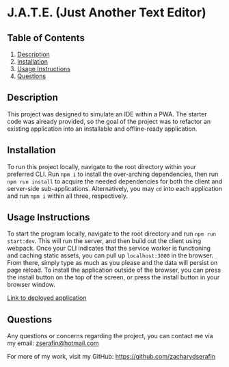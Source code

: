 # J.A.T.E. (Just Another Text Editor)


## Table of Contents

1. [Description](#description)
2. [Installation](#install)
3. [Usage Instructions](#usage)
4. [Questions](#questions)

## <a id="description"></a>Description 

This project was designed to simulate an IDE within a PWA. The starter code was already provided, so the goal of the project was to refactor an existing application into an installable and offline-ready application.

## <a id="install"></a>Installation 

To run this project locally, navigate to the root directory within your preferred CLI. Run `npm i` to install the over-arching dependencies, then run `npm run install` to acquire the needed dependencies for both the client and server-side sub-applications. Alternatively, you may `cd` into each application and run `npm i` within all three, respectively.

## <a id="usage"></a>Usage Instructions 

To start the program locally, navigate to the root directory and run `npm run start:dev`. This will run the server, and then build out the client using webpack. Once your CLI indicates that the service worker is functioning and caching static assets, you can pull up `localhost:3000` in the browser. From there, simply type as much as you please and the data will persist on page reload. To install the application outside of the browser, you can press the install button on the top of the screen, or press the install button in your browser window.

<a href="https://protected-inlet-92631.herokuapp.com/">Link to deployed application</a>

## <a id="questions"></a>Questions 

Any questions or concerns regarding the project, you can contact me via my email: zserafin@hotmail.com

For more of my work, visit my GitHub: https://github.com/zacharydserafin
